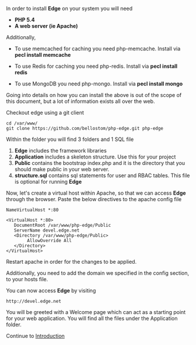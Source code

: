 In order to install **Edge** on your system you will need
  * **PHP 5.4**
  * **A web server (ie Apache)**

Additionally,

  * To use memcached for caching you need php-memcache. Install via **pecl install memcache**

  * To use Redis for caching you need php-redis. Install via **pecl install redis**

  * To use MongoDB you need php-mongo. Install via **pecl install mongo**

Going into details on how you can install the above is out of the scope of this document, but a lot of information exists all over the web.

Checkout edge using a git client

```
cd /var/www/
git clone https://github.com/bellostom/php-edge.git php-edge
```

Within the folder you will find 3 folders and 1 SQL file

  1. **Edge** includes the framework libraries
  1. **Application** includes a skeleton structure. Use this for your project
  1. **Public** contains the bootstrap index.php and it is the directory that you should make public in your web server.
  1. **structure.sql** contains sql statements for user and RBAC tables. This file is optional for running **Edge**

Now, let's create a virtual host within Apache, so that we can access **Edge** through the browser.
Paste the below directives to the apache config file
```
NameVirtualHost *:80

<VirtualHost *:80>
   DocumentRoot /var/www/php-edge/Public
   ServerName devel.edge.net
   <Directory /var/www/php-edge/Public>
        AllowOverride All
   </Directory>
</VirtualHost>
```

Restart apache in order for the changes to be applied.

Additionally, you need to add the domain we specified in the config section, to your hosts file.

You can now access **Edge** by visiting

```
http://devel.edge.net
```

You will be greeted with a Welcome page which can act as a starting point for your web application. You will find all the files under the Application folder.

Continue to [Introduction](Introduction.md)

